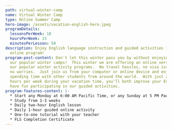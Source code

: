 ```yaml
---
path: virtual-winter-camp
name: Virtual Winter Camp
type: Online Summer Camp
hero-image: /assets/vacation-english-hero.jpeg
programDetails:
  lessonsPerWeek: 18
  hoursPerWeek: 15
  minutesPerLesson: 50
description: Enjoy English language instruction and guided activities in a fun
  online program!
program-post-content: Don't let this winter pass you by without enjoying one of
  our popular winter camps!  This winter we are offering an online version of
  our popular winter activity programs.  No travel hassles, no visa issues, and
  no worries.  Just join us from your computer or online device and enjoy
  spending time with other students from around the world.  With just a few
  hours per week during your vacation time, you'll both improve your English and
  have fun participating in our guided activities.
program-features-content: |-
  * Start any Monday at 6:00 AM Pacific Time, or any Sunday at 5 PM Pacific Time
  * Study from 1-3 weeks
  * Daily two-hour English lesson
  * Daily 1-hour guided online activity
  * One-to-one tutorial with your teacher
  * FLS Completion Certificate
---
```

